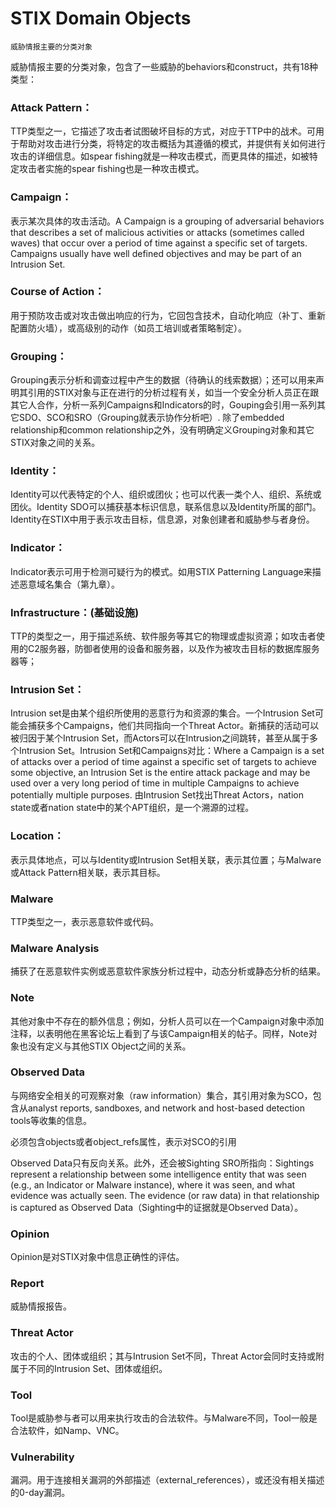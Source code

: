 # STIX Domain Objects
    威胁情报主要的分类对象




威胁情报主要的分类对象，包含了一些威胁的behaviors和construct，共有18种类型：
### Attack Pattern：
TTP类型之一，它描述了攻击者试图破坏目标的方式，对应于TTP中的战术。可用于帮助对攻击进行分类，将特定的攻击概括为其遵循的模式，并提供有关如何进行攻击的详细信息。如spear fishing就是一种攻击模式，而更具体的描述，如被特定攻击者实施的spear fishing也是一种攻击模式。
### Campaign：
表示某次具体的攻击活动。A Campaign is a grouping of adversarial behaviors that describes a set of malicious activities or attacks (sometimes called waves) that occur over a period of time against a specific set of targets. Campaigns usually have well defined objectives and may be part of an Intrusion Set.
### Course of Action：
用于预防攻击或对攻击做出响应的行为，它回包含技术，自动化响应（补丁、重新配置防火墙），或高级别的动作（如员工培训或者策略制定）。
### Grouping：
Grouping表示分析和调查过程中产生的数据（待确认的线索数据）；还可以用来声明其引用的STIX对象与正在进行的分析过程有关，如当一个安全分析人员正在跟其它人合作，分析一系列Campaigns和Indicators的时，Gouping会引用一系列其它SDO、SCO和SRO（Grouping就表示协作分析吧）.
除了embedded relationship和common relationship之外，没有明确定义Grouping对象和其它STIX对象之间的关系。
### Identity：
Identity可以代表特定的个人、组织或团伙；也可以代表一类个人、组织、系统或团伙。Identity SDO可以捕获基本标识信息，联系信息以及Identity所属的部门。 Identity在STIX中用于表示攻击目标，信息源，对象创建者和威胁参与者身份。
### Indicator：
Indicator表示可用于检测可疑行为的模式。如用STIX Patterning Language来描述恶意域名集合（第九章）。
### Infrastructure：(基础设施)
TTP的类型之一，用于描述系统、软件服务等其它的物理或虚拟资源；如攻击者使用的C2服务器，防御者使用的设备和服务器，以及作为被攻击目标的数据库服务器等；
### Intrusion Set：
Intrusion set是由某个组织所使用的恶意行为和资源的集合。一个Intrusion Set可能会捕获多个Campaigns，他们共同指向一个Threat Actor。新捕获的活动可以被归因于某个Intrusion Set，而Actors可以在Intrusion之间跳转，甚至从属于多个Intrusion Set。Intrusion Set和Campaigns对比：Where a Campaign is a set of attacks over a period of time against a specific set of targets to achieve some objective, an Intrusion Set is the entire attack package and may be used over a very long period of time in multiple Campaigns to achieve potentially multiple purposes.
由Intrusion Set找出Threat Actors，nation state或者nation state中的某个APT组织，是一个溯源的过程。
### Location：
表示具体地点，可以与Identity或Intrusion Set相关联，表示其位置；与Malware或Attack Pattern相关联，表示其目标。
### Malware
TTP类型之一，表示恶意软件或代码。
### Malware Analysis
捕获了在恶意软件实例或恶意软件家族分析过程中，动态分析或静态分析的结果。
### Note
其他对象中不存在的额外信息；例如，分析人员可以在一个Campaign对象中添加注释，以表明他在黑客论坛上看到了与该Campaign相关的帖子。同样，Note对象也没有定义与其他STIX Object之间的关系。
### Observed Data
与网络安全相关的可观察对象（raw information）集合，其引用对象为SCO，包含从analyst reports, sandboxes, and network and host-based detection tools等收集的信息。

必须包含objects或者object_refs属性，表示对SCO的引用

Observed Data只有反向关系。此外，还会被Sighting SRO所指向：Sightings represent a relationship between some intelligence entity that was seen (e.g., an Indicator or Malware instance), where it was seen, and what evidence was actually seen. The evidence (or raw data) in that relationship is captured as Observed Data（Sighting中的证据就是Observed Data）。
### Opinion
Opinion是对STIX对象中信息正确性的评估。
### Report
威胁情报报告。
### Threat Actor
攻击的个人、团体或组织；其与Intrusion Set不同，Threat Actor会同时支持或附属于不同的Intrusion Set、团体或组织。
### Tool
Tool是威胁参与者可以用来执行攻击的合法软件。与Malware不同，Tool一般是合法软件，如Namp、VNC。
### Vulnerability
漏洞。用于连接相关漏洞的外部描述（external_references），或还没有相关描述的0-day漏洞。